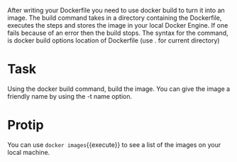 After writing your Dockerfile you need to use docker build to turn it into an image. The build command 
takes in a directory containing the Dockerfile, executes the steps and stores the image in your local 
Docker Engine. If one fails because of an error then the build stops.  The syntax
for the command, is docker build options location of Dockerfile (use . for current directory)

# Task

Using the docker build command, build the image. You can give the image a friendly name by using the -t name option.

# Protip

You can use `docker images`{{execute}} to see a list of the images on your local machine.

